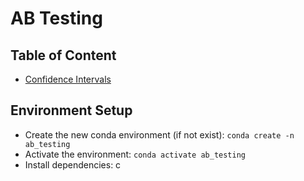 # AB Testing

## Table of Content

- [Confidence Intervals](./docs/confidence_intervals.md)

## Environment Setup

- Create the new conda environment (if not exist): `conda create -n ab_testing`
- Activate the environment: `conda activate ab_testing`
- Install dependencies: c
